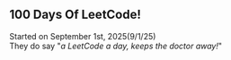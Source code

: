 ## 100 Days Of LeetCode!
Started on September 1st, 2025(9/1/25)  
They do say "*a LeetCode a day, keeps the doctor away!*"
